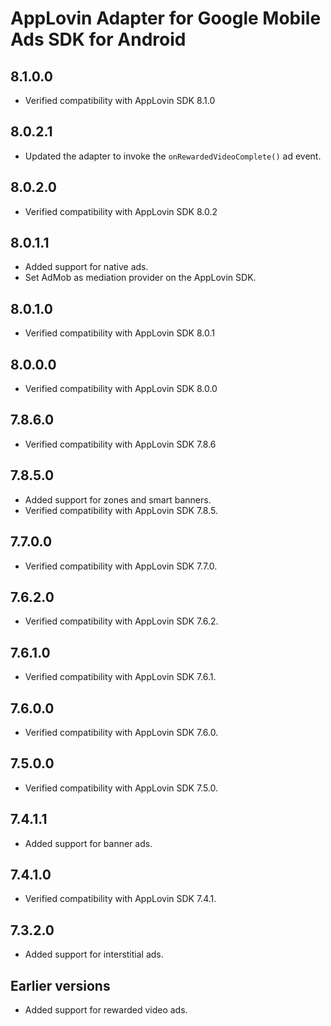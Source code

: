 # AppLovin Adapter for Google Mobile Ads SDK for Android

## 8.1.0.0
- Verified compatibility with AppLovin SDK 8.1.0

## 8.0.2.1
- Updated the adapter to invoke the `onRewardedVideoComplete()` ad event.

## 8.0.2.0
- Verified compatibility with AppLovin SDK 8.0.2

## 8.0.1.1
- Added support for native ads.
- Set AdMob as mediation provider on the AppLovin SDK.

## 8.0.1.0
- Verified compatibility with AppLovin SDK 8.0.1

## 8.0.0.0
- Verified compatibility with AppLovin SDK 8.0.0

## 7.8.6.0
- Verified compatibility with AppLovin SDK 7.8.6

## 7.8.5.0
- Added support for zones and smart banners.
- Verified compatibility with AppLovin SDK 7.8.5.

## 7.7.0.0
- Verified compatibility with AppLovin SDK 7.7.0.

## 7.6.2.0
- Verified compatibility with AppLovin SDK 7.6.2.

## 7.6.1.0
- Verified compatibility with AppLovin SDK 7.6.1.

## 7.6.0.0
- Verified compatibility with AppLovin SDK 7.6.0.

## 7.5.0.0
- Verified compatibility with AppLovin SDK 7.5.0.

## 7.4.1.1
- Added support for banner ads.

## 7.4.1.0
- Verified compatibility with AppLovin SDK 7.4.1.

## 7.3.2.0
- Added support for interstitial ads.

## Earlier versions
- Added support for rewarded video ads.
